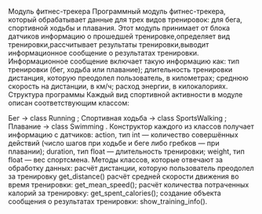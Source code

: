 Модуль фитнес-трекера 
Программный модуль фитнес-трекера,
который обрабатывает данные для трех видов тренировок: для бега, спортивной ходьбы и плавания.
Этот модуль принимает от блока датчиков информацию о прошедшей тренировке,определяет вид тренировки,рассчитывает результаты тренировки,выводит информационное сообщение о результатах тренировки.
Информационное сообщение включает такую информацию как:
тип тренировки (бег, ходьба или плавание);
длительность тренировки
дистанция, которую преодолел пользователь, в километрах;
среднюю скорость на дистанции, в км/ч;
расход энергии, в килокалориях.
Структура программы
Каждый вид спортивной активности в модуле описан соответствующим классом:

Бег → class Running ;
Спортивная ходьба → class SportsWalking ;
Плавание → class Swimming .
Конструктор каждого из классов получает информацию с датчиков:
action, тип int — количество совершённых действий (число шагов при ходьбе и беге либо гребков — при плавании);
duration, тип float — длительность тренировки;
weight, тип float — вес спортсмена.
Методы классов, которые отвечают за обработку данных:
расчёт дистанции, которую пользователь преодолел за тренировку get_distance()
расчёт средней скорости движения во время тренировки: get_mean_speed();
расчёт количества потраченных калорий за тренировку: get_spent_calories();
создание объекта сообщения о результатах тренировки: show_training_info().
